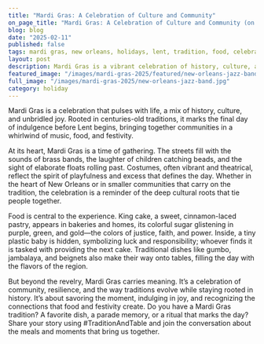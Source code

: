 ```yaml
---
title: "Mardi Gras: A Celebration of Culture and Community"
on_page_title: "Mardi Gras: A Celebration of Culture and Community (on page)"
blog: blog
date: "2025-02-11"
published: false
tags: mardi gras, new orleans, holidays, lent, tradition, food, celebration
layout: post
description: Mardi Gras is a vibrant celebration of history, culture, and indulgence before Lent, filled with music, parades, and the rich flavors of the region.
featured_image: "/images/mardi-gras-2025/featured/new-orleans-jazz-band.jpg"
full_image: "/images/mardi-gras-2025/new-orleans-jazz-band.jpg"
category: holiday
---
```


Mardi Gras is a celebration that pulses with life, a mix of history, culture, and unbridled joy. Rooted in centuries-old traditions, it marks the final day of indulgence before Lent begins, bringing together communities in a whirlwind of music, food, and festivity.

At its heart, Mardi Gras is a time of gathering. The streets fill with the sounds of brass bands, the laughter of children catching beads, and the sight of elaborate floats rolling past. Costumes, often vibrant and theatrical, reflect the spirit of playfulness and excess that defines the day. Whether in the heart of New Orleans or in smaller communities that carry on the tradition, the celebration is a reminder of the deep cultural roots that tie people together.

Food is central to the experience. King cake, a sweet, cinnamon-laced pastry, appears in bakeries and homes, its colorful sugar glistening in purple, green, and gold—the colors of justice, faith, and power. Inside, a tiny plastic baby is hidden, symbolizing luck and responsibility; whoever finds it is tasked with providing the next cake. Traditional dishes like gumbo, jambalaya, and beignets also make their way onto tables, filling the day with the flavors of the region.

But beyond the revelry, Mardi Gras carries meaning. It’s a celebration of community, resilience, and the way traditions evolve while staying rooted in history. It’s about savoring the moment, indulging in joy, and recognizing the connections that food and festivity create.
Do you have a Mardi Gras tradition? A favorite dish, a parade memory, or a ritual that marks the day? Share your story using #TraditionAndTable and join the conversation about the meals and moments that bring us together.
